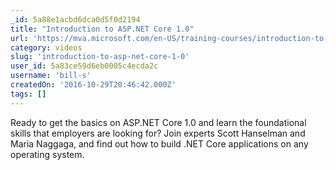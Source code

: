 ```yaml
---
_id: 5a88e1acbd6dca0d5f0d2194
title: "Introduction to ASP.NET Core 1.0"
url: 'https://mva.microsoft.com/en-US/training-courses/introduction-to-aspnet-core-10-16841'
category: videos
slug: 'introduction-to-asp-net-core-1-0'
user_id: 5a83ce59d6eb0005c4ecda2c
username: 'bill-s'
createdOn: '2016-10-29T20:46:42.000Z'
tags: []
---
```


Ready to get the basics on ASP.NET Core 1.0 and learn the foundational skills that employers are looking for? Join experts Scott Hanselman and Maria Naggaga, and find out how to build .NET Core applications on any operating system.
